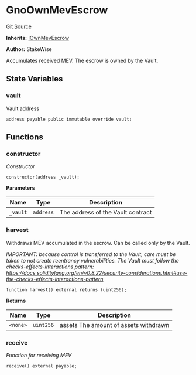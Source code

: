 # GnoOwnMevEscrow
[Git Source](https://github.com/stakewise/v3-core/blob/c4059a64871829ca60ea58f054baf8eb13d3572a/contracts/vaults/gnosis/mev/GnoOwnMevEscrow.sol)

**Inherits:**
[IOwnMevEscrow](/contracts/interfaces/IOwnMevEscrow.sol/interface.IOwnMevEscrow.md)

**Author:**
StakeWise

Accumulates received MEV. The escrow is owned by the Vault.


## State Variables
### vault
Vault address


```solidity
address payable public immutable override vault;
```


## Functions
### constructor

*Constructor*


```solidity
constructor(address _vault);
```
**Parameters**

|Name|Type|Description|
|----|----|-----------|
|`_vault`|`address`|The address of the Vault contract|


### harvest

Withdraws MEV accumulated in the escrow. Can be called only by the Vault.

*IMPORTANT: because control is transferred to the Vault, care must be
taken to not create reentrancy vulnerabilities. The Vault must follow the checks-effects-interactions pattern:
https://docs.soliditylang.org/en/v0.8.22/security-considerations.html#use-the-checks-effects-interactions-pattern*


```solidity
function harvest() external returns (uint256);
```
**Returns**

|Name|Type|Description|
|----|----|-----------|
|`<none>`|`uint256`|assets The amount of assets withdrawn|


### receive

*Function for receiving MEV*


```solidity
receive() external payable;
```

